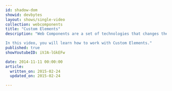 ```yaml
---
id: shadow-dom
showid: devbytes
layout: shows/single-video
collection: webcomponents
title: "Custom Elements"
description: "Web Components are a set of technologies that changes the way you develop web apps entirely. By making components scoped and reusable in standardized way, your web development will step up to the next level.

In this video, you will learn how to work with Custom Elements."
published: true
showYoutubeID: iVJA-lGkEFw

date: 2014-11-11 00:00:00
article:
  written_on: 2015-02-24
  updated_on: 2015-02-24

---
```

